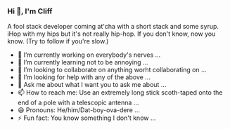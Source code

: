 ### Hi 👋, I'm Cliff
A fool stack developer coming at'cha with a short stack and some syrup. iHop with my hips but it's not really hip-hop. If you don't know, now you know. (Try to follow if you're slow.)

<!--
**cliff76/cliff76** is a ✨ _special_ ✨ repository because its `README.md` (this file) appears on your GitHub profile.

Here are some ideas to get you started:
-->

- 🔭 I’m currently working on everybody's nerves ...
- 🌱 I’m currently learning not to be annoying ...
- 👯 I’m looking to collaborate on anything worht collaborating on ...
- 🤔 I’m looking for help with any of the above ...
- 💬 Ask me about what I want you to ask me about ...
- 📫 How to reach me: Use an extremely long stick scoth-taped onto the end of a pole with a telescopic antenna ...
- 😄 Pronouns: He/him/Dat-boy-ova-dere ...
- ⚡ Fun fact: You know something I don't know ...
